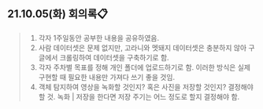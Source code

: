 ## 21.10.05(화) 회의록📋
> 1. 각자 1주일동안 공부한 내용을 공유하였음. 
> 2. 사람 데이터셋은 문제 없지만, 고라니와 멧돼지 데이터셋은 충분하지 않아 구글에서 크롤링하여 데이터셋을 구축하기로 함.
> 3. 각자 주차별 목표를 정해 개인 폴더에 업로드하기로 함. 이러한 방식은 실제 구현할 때 필요한 내용만 가져다 쓰기 좋을 것임.
> 4. 객체 탐지하여 영상을 녹화할 것인지? 혹은 사진을 저장할 것인지? 결정해야할 것. 녹화 | 저장을 한다면 저장 주기는 어느 정도로 할지 결정해야 함.
